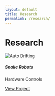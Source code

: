 ```yaml
---
layout: default
title: Research
permalink: /research/
---
```

# Research

<div class="row">
  <!-- AutoDrifting Project Card -->
  <div class="col-md-4">
    <div class="card shadow-sm mb-4">
      <img src="/assets/images/2025 AI Horizons Highlights-182.jpg" class="card-img-top" alt="Auto Drifting">
      <div class="card-body">
        <h5 class="card-title">Snake Robots</h5>
        <p>
          <span class="badge bg-info">Hardware</span>
          <span class="badge bg-dark">Controls</span>
        </p>
        <a href="/research/snakerobot/" class="btn btn-sm btn-outline-primary">View Project</a>
      </div>
    </div>
  </div>
  <!-- Future Project Card Example -->
  <!--
  <div class="col-md-4">
    <div class="card shadow-sm mb-4">
      <img src="/assets/images/project2.jpg" class="card-img-top" alt="Project 2">
      <div class="card-body">
        <h5 class="card-title">Project 2 Title</h5>
        <p>
          <span class="badge bg-info">Skill1</span>
          <span class="badge bg-dark">Skill2</span>
        </p>
        <a href="/projects/project2/" class="btn btn-sm btn-outline-primary">View Project</a>
      </div>
    </div>
  </div>
  -->
</div>
